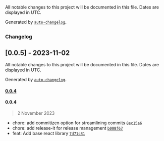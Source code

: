 

All notable changes to this project will be documented in this file. Dates are displayed in UTC.

Generated by [`auto-changelog`](https://github.com/CookPete/auto-changelog).

##

### Changelog

## [0.0.5] - 2023-11-02

All notable changes to this project will be documented in this file. Dates are displayed in UTC.

Generated by [`auto-changelog`](https://github.com/CookPete/auto-changelog).

#### [0.0.4](https://github.com/nagaraj-real/suspense-loader/compare/0.0.4...0.0.4)

#### 0.0.4

> 2 November 2023

- chore: add commitizen option for streamlining commits [`8ec15a6`](https://github.com/nagaraj-real/suspense-loader/commit/8ec15a6f665b260284645fa9e2a8ca97d7401dd9)
- chore: add release-it for release management [`b008f67`](https://github.com/nagaraj-real/suspense-loader/commit/b008f677c6eea6225dcf39acc4d4ef5864576b7a)
- feat: Add base react library [`7d71c81`](https://github.com/nagaraj-real/suspense-loader/commit/7d71c814b8ffa5ce71b18ef5a906d941d95ceb5a)